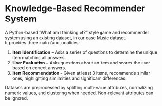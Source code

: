 # Knowledge-Based Recommender System

A Python-based “What am I thinking of?” style game and recommender system using an existing dataset, in our case Music dataset.  
It provides three main functionalities:

1. **Item Identification** – Asks a series of questions to determine the unique item matching all answers.
2. **User Evaluation** – Asks questions about an item and scores the user based on correct answers.
3. **Item Recommendation** – Given at least 3 items, recommends similar ones, highlighting similarities and significant differences.

Datasets are preprocessed by splitting multi-value attributes, normalizing numeric values, and clustering when needed. Non-relevant attributes can be ignored.
